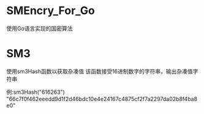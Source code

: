 # SMEncry_For_Go
使用Go语言实现的国密算法
# SM3
使用sm3Hash函数以获取杂凑值
该函数接受16进制数字的字符串，输出杂凑值字符串

例:sm3Hash("616263")
  "66c7f0f462eeedd9d1f2d46bdc10e4e24167c4875cf2f7a2297da02b8f4ba8e0"